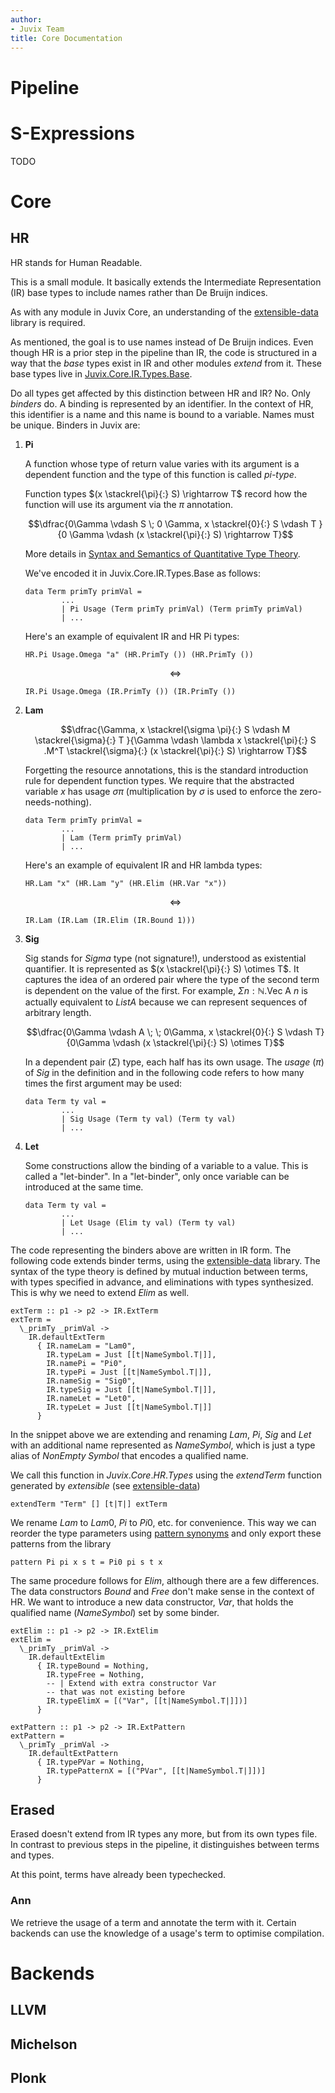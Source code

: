 ```yaml
---
author:
- Juvix Team
title: Core Documentation
---
```


# Pipeline


# S-Expressions

TODO

# Core

## HR

HR stands for Human Readable.

This is a small module. It basically extends the Intermediate
Representation (IR) base types to include names rather than De Bruijn
indices.

As with any module in Juvix Core, an understanding of the
[extensible-data](https://heliaxdev.github.io/extensible-data/Extensible.html)
library is required.

As mentioned, the goal is to use names instead of De Bruijn indices.
Even though HR is a prior step in the pipeline than IR, the code is
structured in a way that the *base* types exist in IR and other modules
*extend* from it. These base types live in
[Juvix.Core.IR.Types.Base](https://github.com/heliaxdev/juvix/blob/develop/library/Core/src/Juvix/Core/IR/Types/Base.hs).

Do all types get affected by this distinction between HR and IR? No.
Only *binders* do. A binding is represented by an identifier. In the
context of HR, this identifier is a name and this name is bound to a
variable. Names must be unique. Binders in Juvix are:

1.  **Pi**

    A function whose type of return value varies with its argument is a
    dependent function and the type of this function is called
    *pi-type*.

    Function types $(x \stackrel{\pi}{:} S) \rightarrow T$ record how
    the function will use its argument via the $\pi$ annotation.

    $$\dfrac{0\Gamma \vdash S \; 0 \Gamma, x \stackrel{0}{:} S \vdash T }{0 \Gamma \vdash (x \stackrel{\pi}{:} S) \rightarrow T}$$

    More details in [Syntax and Semantics of Quantitative Type
    Theory](https://bentnib.org/quantitative-type-theory.pdf).

    We've encoded it in Juvix.Core.IR.Types.Base as follows:

    ``` {.haskell language="haskell"}
    data Term primTy primVal = 
            ...
            | Pi Usage (Term primTy primVal) (Term primTy primVal)
            | ...
    ```

    Here's an example of equivalent IR and HR Pi types:

    ``` {.haskell language="haskell"}
    HR.Pi Usage.Omega "a" (HR.PrimTy ()) (HR.PrimTy ())
    ```

    $$\Leftrightarrow$$

    ``` {.haskell language="haskell"}
    IR.Pi Usage.Omega (IR.PrimTy ()) (IR.PrimTy ())
    ```

2.  **Lam**

    $$\dfrac{\Gamma, x \stackrel{\sigma \pi}{:} S \vdash M \stackrel{\sigma}{:} T }{\Gamma \vdash \lambda x \stackrel{\pi}{:} S .M^T \stackrel{\sigma}{:} (x \stackrel{\pi}{:} S) \rightarrow T}$$

    Forgetting the resource annotations, this is the standard
    introduction rule for dependent function types. We require that the
    abstracted variable $x$ has usage $\sigma \pi$ (multiplication by
    $\sigma$ is used to enforce the zero-needs-nothing).

    ``` {.haskell language="haskell"}
    data Term primTy primVal = 
            ...
            | Lam (Term primTy primVal)
            | ...
    ```

    Here's an example of equivalent IR and HR lambda types:

    ``` {.haskell language="haskell"}
    HR.Lam "x" (HR.Lam "y" (HR.Elim (HR.Var "x"))
    ```

    $$\Leftrightarrow$$

    ``` {.haskell language="haskell"}
    IR.Lam (IR.Lam (IR.Elim (IR.Bound 1)))
    ```

3.  **Sig**

    Sig stands for *Sigma* type (not signature!), understood as
    existential quantifier. It is represented as
    $(x \stackrel{\pi}{:} S) \otimes T$. It captures the idea of an
    ordered pair where the type of the second term is dependent on the
    value of the first. For example,
    $\Sigma n : \mathbb{N}. \text{Vec A } n$ is actually equivalent to
    $List A$ because we can represent sequences of arbitrary length.

    $$\dfrac{0\Gamma \vdash A \; \; 0\Gamma, x \stackrel{0}{:} S \vdash T}{0\Gamma \vdash (x \stackrel{\pi}{:} S) \otimes T}$$

    In a dependent pair ($\Sigma$) type, each half has its own usage.
    The *usage* ($\pi$) of $Sig$ in the definition and in the following
    code refers to how many times the first argument may be used:

    ``` {.haskell language="haskell"}
    data Term ty val = 
            ...
            | Sig Usage (Term ty val) (Term ty val)
            | ...
    ```

4.  **Let**

    Some constructions allow the binding of a variable to a value. This
    is called a \"let-binder\". In a \"let-binder\", only once variable
    can be introduced at the same time.

    ``` {.haskell language="haskell"}
    data Term ty val = 
            ...
            | Let Usage (Elim ty val) (Term ty val)
            | ...
    ```

The code representing the binders above are written in IR form. The
following code extends binder terms, using the
[extensible-data](https://heliaxdev.github.io/extensible-data/Extensible.html)
library. The syntax of the type theory is defined by mutual induction
between terms, with types specified in advance, and eliminations with
types synthesized. This is why we need to extend $Elim$ as well.

``` {.haskell language="haskell"}
extTerm :: p1 -> p2 -> IR.ExtTerm
extTerm =
  \_primTy _primVal ->
    IR.defaultExtTerm
      { IR.nameLam = "Lam0",
        IR.typeLam = Just [[t|NameSymbol.T|]],
        IR.namePi = "Pi0",
        IR.typePi = Just [[t|NameSymbol.T|]],
        IR.nameSig = "Sig0",
        IR.typeSig = Just [[t|NameSymbol.T|]],
        IR.nameLet = "Let0",
        IR.typeLet = Just [[t|NameSymbol.T|]]
      }
```

In the snippet above we are extending and renaming $Lam$, $Pi$, $Sig$
and $Let$ with an additional name represented as $NameSymbol$, which is
just a type alias of $NonEmpty \; Symbol$ that encodes a qualified name.

We call this function in $Juvix.Core.HR.Types$ using the *extendTerm*
function generated by *extensible* (see
[extensible-data](https://heliaxdev.github.io/extensible-data/Extensible.html))

``` {.haskell language="haskell"}
extendTerm "Term" [] [t|T|] extTerm
```

We rename $Lam$ to $Lam0$, $Pi$ to $Pi0$, etc. for convenience. This way
we can reorder the type parameters using [pattern
synonyms](https://ghc.gitlab.haskell.org/ghc/doc/users_guide/exts/pattern_synonyms.html)
and only export these patterns from the library

``` {.haskell language="haskell"}
pattern Pi pi x s t = Pi0 pi s t x
```

The same procedure follows for *Elim*, although there are a few
differences. The data constructors *Bound* and *Free* don't make sense
in the context of HR. We want to introduce a new data constructor,
*Var*, that holds the qualified name (*NameSymbol*) set by some binder.

``` {.haskell language="haskell"}
extElim :: p1 -> p2 -> IR.ExtElim
extElim =
  \_primTy _primVal ->
    IR.defaultExtElim
      { IR.typeBound = Nothing,
        IR.typeFree = Nothing,
        -- | Extend with extra constructor Var 
        -- that was not existing before
        IR.typeElimX = [("Var", [[t|NameSymbol.T|]])]
      }
```

``` {.haskell language="haskell"}
extPattern :: p1 -> p2 -> IR.ExtPattern
extPattern =
  \_primTy _primVal ->
    IR.defaultExtPattern
      { IR.typePVar = Nothing,
        IR.typePatternX = [("PVar", [[t|NameSymbol.T|]])]
      }
```

## Erased

Erased doesn't extend from IR types any more, but from its own types
file. In contrast to previous steps in the pipeline, it distinguishes
between terms and types.

At this point, terms have already been typechecked.

### Ann

We retrieve the usage of a term and annotate the term with it. Certain
backends can use the knowledge of a usage's term to optimise
compilation.

# Backends

## LLVM

## Michelson

## Plonk
